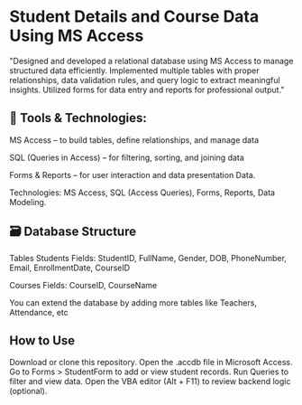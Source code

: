 # Student Details and Course Data Using MS Access
"Designed and developed a relational database using MS Access to manage structured data efficiently. Implemented multiple tables with proper relationships, data validation rules, and query logic to extract meaningful insights. Utilized forms for data entry and reports for professional output."




## 🧰 Tools & Technologies:

MS Access – to build tables, define relationships, and manage data

SQL (Queries in Access) – for filtering, sorting, and joining data

Forms & Reports – for user interaction and data presentation Data. 

Technologies: MS Access, SQL (Access Queries), Forms, Reports, Data Modeling. 

## 🗃️ Database Structure
Tables
Students
Fields: StudentID, FullName, Gender, DOB, PhoneNumber, Email, EnrollmentDate, CourseID

Courses
Fields: CourseID, CourseName

You can extend the database by adding more tables like Teachers, Attendance, etc

## How to Use
Download or clone this repository.
Open the .accdb file in Microsoft Access.
Go to Forms > StudentForm to add or view student records.
Run Queries to filter and view data.
Open the VBA editor (Alt + F11) to review backend logic (optional).




